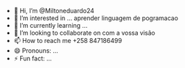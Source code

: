 - 👋 Hi, I’m @Miltoneduardo24
- 👀 I’m interested in ... aprender linguagem de pogramacao 
- 🌱 I’m currently learning ...
- 💞️ I’m looking to collaborate on  com a vossa visão 
- 📫 How to reach me +258 847186499
- 😄 Pronouns: ...
- ⚡ Fun fact: ...

<!---
Miltoneduardo24/Miltoneduardo24 is a ✨ special ✨ repository because its `README.md` (this file) appears on your GitHub profile.
You can click the Preview link to take a look at your changes.
--->
